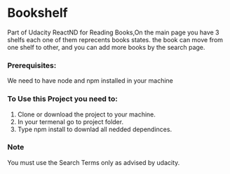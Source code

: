 # Bookshelf
Part of Udacity ReactND for Reading Books,On the main page you have 3 shelfs each one of them reprecents books states.
the book can move from one shelf to other, and you can add more books by the search page.

### Prerequisites:
We need to have node and npm installed in your machine

### To Use this Project you need to:

1. Clone or download the project to your machine.
2. In your termenal go to project folder.
3. Type npm install to downlad all nedded dependinces.

### Note 
You must use the Search Terms only as advised by udacity.












